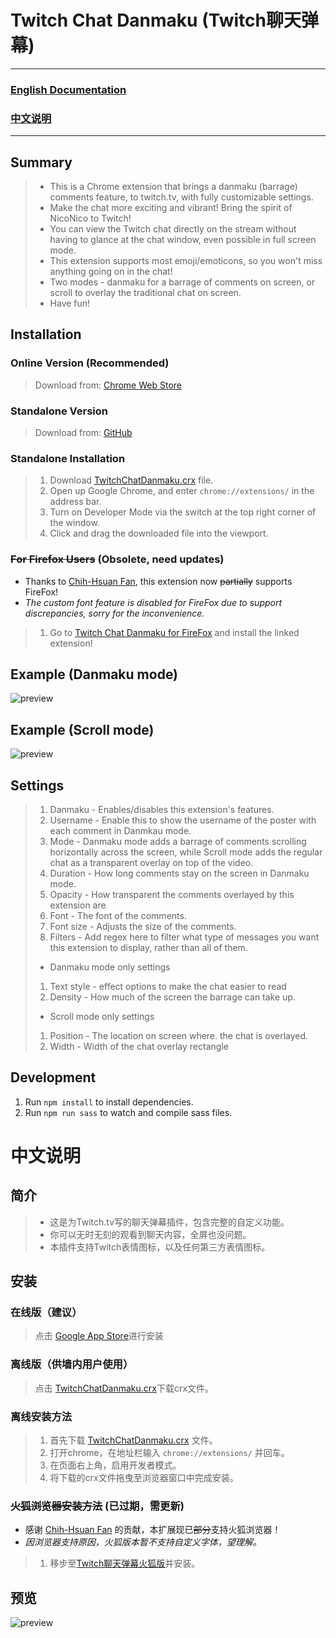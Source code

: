 # Twitch Chat Danmaku (Twitch聊天弹幕)

<hr/>

### [English Documentation](#summary)
### [中文说明](#中文说明-1)

<hr/>

## <span id="summary">Summary</span>

> * This is a Chrome extension that brings a danmaku (barrage) comments feature, to twitch.tv, with fully customizable settings.
> * Make the chat more exciting and vibrant! Bring the spirit of NicoNico to Twitch!
> * You can view the Twitch chat directly on the stream without having to glance at the chat window, even possible in full screen mode.
> * This extension supports most emoji/emoticons, so you won't miss anything going on in the chat!
> * Two modes - danmaku for a barrage of comments on screen, or scroll to overlay the traditional chat on screen.
> * Have fun!

## Installation

### Online Version (Recommended)
> Download from: [Chrome Web Store](https://chrome.google.com/webstore/detail/twitch-chat-danmaku/koiphfkghjgmncbkcpfnegnbcbomlchg)

### Standalone Version
> Download from: [GitHub](https://github.com/wheatup/TwitchChatDanmaku/raw/master/build/TwitchChatDanmaku.crx)

### Standalone Installation
> 1. Download [TwitchChatDanmaku.crx](https://github.com/wheatup/TwitchChatDanmaku/raw/master/build/TwitchChatDanmaku.crx) file.
> 2. Open up Google Chrome, and enter ```chrome://extensions/``` in the address bar.
> 3. Turn on Developer Mode via the switch at the top right corner of the window.
> 4. Click and drag the downloaded file into the viewport.

### ~~For Firefox Users~~ (Obsolete, need updates)

* Thanks to [Chih-Hsuan Fan](https://github.com/pc035860), this extension now ~~partially~~ supports FireFox!
* *The custom font feature is disabled for FireFox due to support discrepancies, sorry for the inconvenience.*

> 1. Go to [Twitch Chat Danmaku for FireFox](https://addons.mozilla.org/en-US/firefox/addon/twitch-chat-danmaku/) and install the linked extension!


## Example (Danmaku mode)

![preview](https://lh3.googleusercontent.com/eQeZIQNlqrZe_dtKCtNZdv_ZDZoh-vKJ3hPFDI1FmOHyIdQpQDfmZPof8H_1yNvn1803lBj6=w640-h400-e365)

## Example (Scroll mode)
![preview](https://i.imgur.com/A6XXsaQ.png)

## Settings 
> 1. Danmaku - Enables/disables this extension's features.
> 2. Username - Enable this to show the username of the poster with each comment in Danmkau mode.
> 3. Mode - Danmaku mode adds a barrage of comments scrolling horizontally across the screen, while Scroll mode adds the regular chat as a transparent overlay on top of the video.
> 4. Duration - How long comments stay on the screen in Danmaku mode.
> 5. Opacity - How transparent the comments overlayed by this extension are
> 6. Font - The font of the comments.
> 7. Font size - Adjusts the size of the comments.
> 8. Filters - Add regex here to filter what type of messages you want this extension to display, rather than all of them.
> * Danmaku mode only settings
> 1. Text style - effect options to make the chat easier to read
> 2. Density - How much of the screen the barrage can take up.
> * Scroll mode only settings
> 1. Position - The location on screen where. the chat is overlayed.
> 2. Width - Width of the chat overlay rectangle

## Development

1. Run ```npm install``` to install dependencies.
2. Run ```npm run sass``` to watch and compile sass files.

# <span id="中文说明-1">中文说明</span>

## 简介

> * 这是为Twitch.tv写的聊天弹幕插件，包含完整的自定义功能。
> * 你可以无时无刻的观看到聊天内容，全屏也没问题。
> * 本插件支持Twitch表情图标，以及任何第三方表情图标。

## 安装

### 在线版（建议）
> 点击 [Google App Store](https://chrome.google.com/webstore/detail/twitch-chat-danmaku/koiphfkghjgmncbkcpfnegnbcbomlchg)进行安装

### 离线版（供墙内用户使用）
> 点击 [TwitchChatDanmaku.crx](https://github.com/wheatup/TwitchChatDanmaku/raw/master/build/TwitchChatDanmaku.crx)下载crx文件。

### 离线安装方法
> 1. 首先下载 [TwitchChatDanmaku.crx](https://github.com/wheatup/TwitchChatDanmaku/raw/master/build/TwitchChatDanmaku.crx) 文件。
> 2. 打开chrome，在地址栏输入 ```chrome://extensions/``` 并回车。
> 3. 在页面右上角，启用开发者模式。
> 4. 将下载的crx文件拖曳至浏览器窗口中完成安装。

### ~~火狐浏览器安装方法~~ (已过期，需更新)

* 感谢 [Chih-Hsuan Fan](https://github.com/pc035860) 的贡献，本扩展现已~~部分~~支持火狐浏览器！
* *因浏览器支持原因，火狐版本暂不支持自定义字体，望理解。*

> 1. 移步至[Twitch聊天弹幕火狐版](https://addons.mozilla.org/en-US/firefox/addon/twitch-chat-danmaku/)并安装。

## 预览

![preview](https://lh3.googleusercontent.com/eQeZIQNlqrZe_dtKCtNZdv_ZDZoh-vKJ3hPFDI1FmOHyIdQpQDfmZPof8H_1yNvn1803lBj6=w640-h400-e365)
